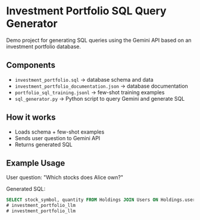 # Investment Portfolio SQL Query Generator

Demo project for generating SQL queries using the Gemini API based on an investment portfolio database.

## Components

- `investment_portfolio.sql` → database schema and data
- `investment_portfolio_documentation.json` → database documentation
- `portfolio_sql_training.jsonl` → few-shot training examples
- `sql_generator.py` → Python script to query Gemini and generate SQL

## How it works

- Loads schema + few-shot examples
- Sends user question to Gemini API
- Returns generated SQL

## Example Usage

User question: "Which stocks does Alice own?"

Generated SQL:
```sql
SELECT stock_symbol, quantity FROM Holdings JOIN Users ON Holdings.user_id = Users.id WHERE Users.name = 'Alice Johnson';
# investment_portfolio_llm
# investment_portfolio_llm

